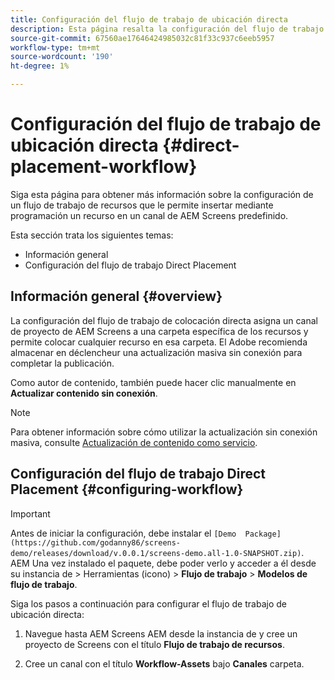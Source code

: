 ```yaml
---
title: Configuración del flujo de trabajo de ubicación directa
description: Esta página resalta la configuración del flujo de trabajo de colocación directa.
source-git-commit: 67560ae17646424985032c81f33c937c6eeb5957
workflow-type: tm+mt
source-wordcount: '190'
ht-degree: 1%

---
```



# Configuración del flujo de trabajo de ubicación directa {#direct-placement-workflow}

Siga esta página para obtener más información sobre la configuración de un flujo de trabajo de recursos que le permite insertar mediante programación un recurso en un canal de AEM Screens predefinido.

Esta sección trata los siguientes temas:

* Información general
* Configuración del flujo de trabajo Direct Placement

## Información general {#overview}

La configuración del flujo de trabajo de colocación directa asigna un canal de proyecto de AEM Screens a una carpeta específica de los recursos y permite colocar cualquier recurso en esa carpeta. El Adobe recomienda almacenar en déclencheur una actualización masiva sin conexión para completar la publicación.

Como autor de contenido, también puede hacer clic manualmente en **Actualizar contenido sin conexión**.

>[!NOTE]
>
>Para obtener información sobre cómo utilizar la actualización sin conexión masiva, consulte [Actualización de contenido como servicio](/help/user-guide/content-update-as-a-service.md).

## Configuración del flujo de trabajo Direct Placement {#configuring-workflow}

>[!IMPORTANT]
>
>Antes de iniciar la configuración, debe instalar el `[Demo  Package](https://github.com/godanny86/screens-demo/releases/download/v.0.0.1/screens-demo.all-1.0-SNAPSHOT.zip)`. AEM Una vez instalado el paquete, debe poder verlo y acceder a él desde su instancia de > Herramientas (icono) > **Flujo de trabajo** > **Modelos de flujo de trabajo**.

Siga los pasos a continuación para configurar el flujo de trabajo de ubicación directa:

1. Navegue hasta AEM Screens AEM desde la instancia de y cree un proyecto de Screens con el título **Flujo de trabajo de recursos**.

1. Cree un canal con el título **Workflow-Assets** bajo **Canales** carpeta.

